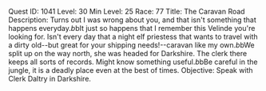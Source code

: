Quest ID: 1041
Level: 30
Min Level: 25
Race: 77
Title: The Caravan Road
Description: Turns out I was wrong about you, and that isn't something that happens everyday.$b$bIt just so happens that I remember this Velinde you're looking for. Isn't every day that a night elf priestess that wants to travel with a dirty old--but great for your shipping needs!--caravan like my own.$b$bWe split up on the way north, she was headed for Darkshire. The clerk there keeps all sorts of records. Might know something useful.$b$bBe careful in the jungle, it is a deadly place even at the best of times.
Objective: Speak with Clerk Daltry in Darkshire.
